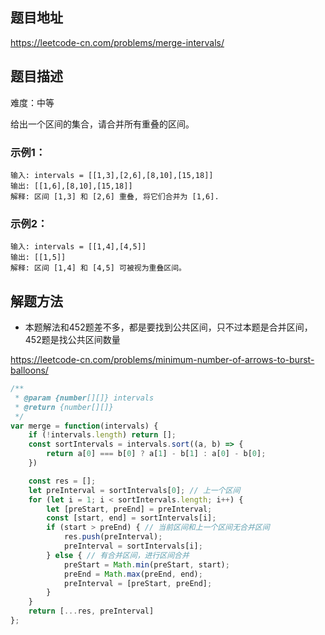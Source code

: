 ## 题目地址

https://leetcode-cn.com/problems/merge-intervals/

## 题目描述

难度：中等

给出一个区间的集合，请合并所有重叠的区间。

### 示例1：

```
输入: intervals = [[1,3],[2,6],[8,10],[15,18]]
输出: [[1,6],[8,10],[15,18]]
解释: 区间 [1,3] 和 [2,6] 重叠, 将它们合并为 [1,6].
```

### 示例2：

```
输入: intervals = [[1,4],[4,5]]
输出: [[1,5]]
解释: 区间 [1,4] 和 [4,5] 可被视为重叠区间。
```

## 解题方法

- 本题解法和452题差不多，都是要找到公共区间，只不过本题是合并区间，452题是找公共区间数量

https://leetcode-cn.com/problems/minimum-number-of-arrows-to-burst-balloons/

```js
/**
 * @param {number[][]} intervals
 * @return {number[][]}
 */
var merge = function(intervals) {
    if (!intervals.length) return [];
    const sortIntervals = intervals.sort((a, b) => {
        return a[0] === b[0] ? a[1] - b[1] : a[0] - b[0];
    })

    const res = [];
    let preInterval = sortIntervals[0]; // 上一个区间
    for (let i = 1; i < sortIntervals.length; i++) {
        let [preStart, preEnd] = preInterval;
        const [start, end] = sortIntervals[i];
        if (start > preEnd) { // 当前区间和上一个区间无合并区间
            res.push(preInterval);
            preInterval = sortIntervals[i];
        } else { // 有合并区间，进行区间合并
            preStart = Math.min(preStart, start);
            preEnd = Math.max(preEnd, end);
            preInterval = [preStart, preEnd];
        }
    }
    return [...res, preInterval]
};
```

